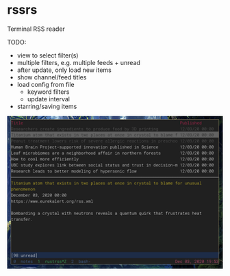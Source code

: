 # rssrs

Terminal RSS reader

TODO:

- view to select filter(s)
- multiple filters, e.g. multiple feeds + unread
- after update, only load new items
- show channel/feed titles
- load config from file
    - keyword filters
    - update interval
- starring/saving items

![](shot.png)
